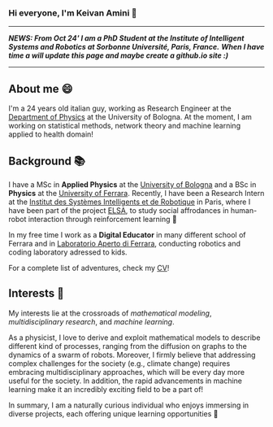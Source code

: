 ### Hi everyone, I'm Keivan Amini 👋

*************
***NEWS: From Oct 24' I am a PhD Student at the Institute of Intelligent Systems and Robotics at Sorbonne Université, Paris, France.***
***When I have time a will update this page and maybe create a github.io site :)***
*************

## About me 😄
I'm a 24 years old italian guy, working as Research Engineer at the [Department of Physics](https://physics-astronomy.unibo.it/en) at the University of Bologna. At the moment, I am working on statistical methods, network theory and machine learning applied to health domain!

## Background 📚
I have a MSc in **Applied Physics** at the [University of Bologna](https://www.unibo.it/it) and a BSc in **Physics** at the [University of Ferrara](https://www.unife.it/it). Recently, I have been a Research Intern at the [Institut des Systèmes Intelligents et de Robotique](https://www.isir.upmc.fr/isir/presentation/?lang=en) in Paris, where I have been part of the project [ELSA](https://www.isir.upmc.fr/projects/elsa/?lang=en), to study social affrodances in human-robot interaction through reinforcement learning 🤖

In my free time I work as a **Digital Educator** in many different school of Ferrara and in [Laboratorio Aperto di Ferrara](https://laboratorioapertoferrara.it/), conducting robotics and coding laboratory adressed to kids.

For a complete list of adventures, check my [CV](https://www.unibo.it/sitoweb/keivan.amini2/download/en/CV_Keivan_Amini.pdf)!

## Interests 🧠
My interests lie at the crossroads of *mathematical modeling*, *multidisciplinary research*, and *machine learning*.

As a physicist, I love to derive and exploit mathematical models to describe different kind of processes, ranging from the diffusion on graphs to the dynamics of a swarm of robots. Moreover, I firmly believe that addressing complex challenges for the society (e.g., climate change) requires embracing multidisciplinary approaches, which will be every day more useful for the society. In addition, the rapid advancements in machine learning make it an incredibly exciting field to be a part of!

In summary, I am a naturally curious individual who enjoys immersing in diverse projects, each offering unique learning opportunities 🌱










<!--
**keivan-amini/keivan-amini** is a ✨ _special_ ✨ repository because its `README.md` (this file) appears on your GitHub profile.

Here are some ideas to get you started:

- 🔭 I’m currently working on ...
- 🌱 I’m currently learning ...
- 👯 I’m looking to collaborate on ...
- 🤔 I’m looking for help with ...
- 💬 Ask me about ...
- 📫 How to reach me: ...
- 😄 Pronouns: ...
- ⚡ Fun fact: ...
-->

